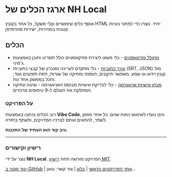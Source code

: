 # ארגז הכלים של NH Local

אוסף כלים שימושיים וקלי משקל, כל אחד בקובץ HTML יחיד. נוצרו כדי לפתור בעיות קטנות במהירות, ישירות מהדפדפן.

## הכלים

*   [מחולל פודקאסטים](tools/podcast_generator.html) - כלי פשוט ליצירת פודקאסטים כולל תסריט ותוכן באמצעות ג'מיני.
*   [עורך כתוביות](tools/subtitle_editor.html) - כלי מתקדם לעריכה וסנכרון של קבצי כתוביות (SRT, JSON) מול קובץ וידאו או שמע. מאפשר תיקונים, הוספה ומחיקה של שורות, הזזת תזמונים ועוד, והכל בממשק אחד נוח.
*   [מבחן אישיות אניאגרמה](tools/the_enneagram.html) - כלי לבדיקת אישיות מבוסס האניאגרמה - שיטה עתיקה המחלקת את העולם ל-9 טיפוסים מרכזיים.

### על הפרויקט

רוב הכלים נכתבו באמצעות **Vibe Code**, והם נועדו לשימוש כמות שהם.
כל אחד מוזמן לשפר, להתאים אותם לצרכיו המדויקים, ולשתף בחזרה.

**וויב קוד הוא העתיד של התכנות.**

---

### רישיון וקישורים

נוצר על ידי **NH Local**. הפרויקט מורשה תחת [רישיון MIT](https://raw.githubusercontent.com/NHLOCAL/tools/main/LICENSE).

[קוד מקור ב-GitHub](https://github.com/NHLOCAL/tools) | [אתר הפרויקטים הראשי](https://nhlocal.github.io) | [בלוג](https://blog.ze-kal.top) | צור קשר: <a id="contact-link">טוען...</a>